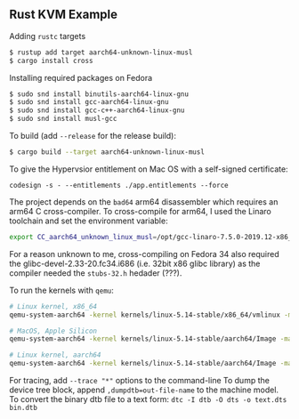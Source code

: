 ## Rust KVM Example

Adding `rustc` targets

```bash
$ rustup add target aarch64-unknown-linux-musl
$ cargo install cross
```

Installing required packages on Fedora
```bash
$ sudo snd install binutils-aarch64-linux-gnu
$ sudo snd install gcc-aarch64-linux-gnu
$ sudo snd install gcc-c++-aarch64-linux-gnu
$ sudo snd install musl-gcc
```

To build (add `--release` for the release build):
```bash
$ cargo build --target aarch64-unknown-linux-musl
```

To give the Hypervsior entitlement on Mac OS with a
self-signed certificate:
```
codesign -s - --entitlements ./app.entitlements --force 
```

The project depends on the `bad64` arm64 disassembler which requires
an arm64 C cross-compiler. To cross-compile for arm64, I used
the Linaro toolchain and set the environment variable:
```bash
export CC_aarch64_unknown_linux_musl=/opt/gcc-linaro-7.5.0-2019.12-x86_64_aarch64-linux-gnu/bin/aarch64-linux-gnu-gcc
```

For a reason unknown to me, cross-compiling on Fedora 34 also required the
glibc-devel-2.33-20.fc34.i686 (i.e. 32bit x86 glibc library) as the compiler
needed the `stubs-32.h` hedader (???).

To run the kernels with `qemu`:
```bash
# Linux kernel, x86_64
qemu-system-aarch64 -kernel kernels/linux-5.14-stable/x86_64/vmlinux -machine virt -nographic -accel kvm -cpu host

# MacOS, Apple Silicon
qemu-system-aarch64 -kernel kernels/linux-5.14-stable/aarch64/Image -machine virt,highmem=off -nographic -accel hvf -cpu host

# Linux kernel, aarch64
qemu-system-aarch64 -kernel kernels/linux-5.14-stable/aarch64/Image -machine virt,highmem=off -nographic -accel kvm -cpu host

```

For tracing, add `--trace "*"` options to the command-line
To dump the device tree block, append `,dumpdtb=out-file-name` to the machine model.
To convert the binary dtb file to a text form: `dtc -I dtb -O dts -o text.dts bin.dtb`
